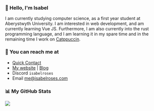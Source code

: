 ### 👋 Hello, I'm Isabel

I am currently studying computer science, as a first year student at Aberystwyth University. I am interested in web development, and am currently learning Vue JS. Furthermore, I am also currently into the rust programming language, and I am learning it in my spare time and in the remaining time I work on [Catppuccin](https://github.com/catppuccin/catppuccin).

### 📧 You can reach me at

* [Quick Contact](https://isabel.contact)
* [My website](https://isabelroses.com) | [Blog](https://isabelroses.com/blog)
* Discord `isabelroses`
* Email me@isabelroses.com

### 📊 My GitHub Stats <!--{ fold() }-->

![](https://github-readme-stats-one-bice.vercel.app/api?username=isabelroses&include_all_commits=true&show_icons=true&bg_color=1e1e2e&text_color=cdd6f4&icon_color=cba6f7&title_color=94e2d5&role=OWNER,ORGANIZATION_MEMBER)
